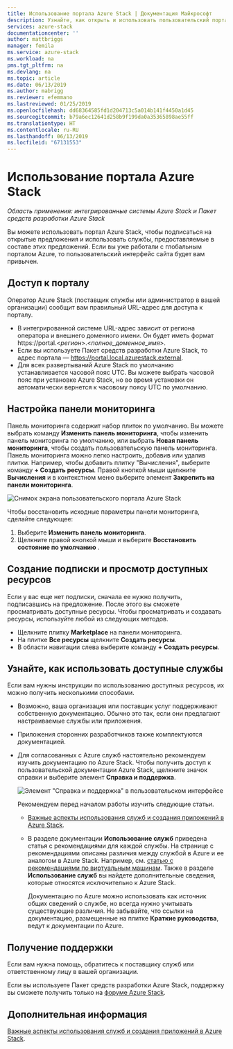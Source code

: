 ```yaml
---
title: Использование портала Azure Stack | Документация Майкрософт
description: Узнайте, как открыть и использовать пользовательский портал Azure Stack.
services: azure-stack
documentationcenter: ''
author: mattbriggs
manager: femila
ms.service: azure-stack
ms.workload: na
pms.tgt_pltfrm: na
ms.devlang: na
ms.topic: article
ms.date: 06/13/2019
ms.author: mabrigg
ms.reviewer: efemmano
ms.lastreviewed: 01/25/2019
ms.openlocfilehash: dd68364585fd1d204713c5a014b141f4450a1d45
ms.sourcegitcommit: b79a6ec12641d258b9f199da0a35365898ae55ff
ms.translationtype: HT
ms.contentlocale: ru-RU
ms.lasthandoff: 06/13/2019
ms.locfileid: "67131553"
---
```

# <a name="use-the-azure-stack-portal"></a>Использование портала Azure Stack

*Область применения: интегрированные системы Azure Stack и Пакет средств разработки Azure Stack*

Вы можете использовать портал Azure Stack, чтобы подписаться на открытые предложения и использовать службы, предоставляемые в составе этих предложений. Если вы уже работали с глобальным порталом Azure, то пользовательский интерфейс сайта будет вам привычен.

## <a name="access-the-portal"></a>Доступ к порталу

Оператор Azure Stack (поставщик службы или администратор в вашей организации) сообщит вам правильный URL-адрес для доступа к порталу.

- В интегрированной системе URL-адрес зависит от региона оператора и внешнего доменного имени. Он будет иметь формат https://portal.&lt;*регион*&gt;.&lt;*полное_доменное_имя*&gt;.
- Если вы используете Пакет средств разработки Azure Stack, то адрес портала — https://portal.local.azurestack.external.
- Для всех развертываний Azure Stack по умолчанию устанавливается часовой пояс UTC. Вы можете выбрать часовой пояс при установке Azure Stack, но во время установки он автоматически вернется к часовому поясу UTC по умолчанию.

## <a name="customize-the-dashboard"></a>Настройка панели мониторинга

Панель мониторинга содержит набор плиток по умолчанию. Вы можете выбрать команду **Изменить панель мониторинга**, чтобы изменить панель мониторинга по умолчанию, или выбрать **Новая панель мониторинга**, чтобы создать пользовательскую панель мониторинга. Панель мониторинга можно легко настроить, добавив или удалив плитки. Например, чтобы добавить плитку "Вычисления", выберите команду **+ Создать ресурсы**. Правой кнопкой мыши щелкните **Вычисления** и в контекстном меню выберите элемент **Закрепить на панели мониторинга**.

![Снимок экрана пользовательского портала Azure Stack](media/azure-stack-use-portal/userportal.png)

Чтобы восстановить исходные параметры панели мониторинга, сделайте следующее:
1.  Выберите **Изменить панель мониторинга**. 
2.  Щелкните правой кнопкой мыши и выберите **Восстановить состояние по умолчанию** .

## <a name="create-subscription-and-browse-available-resources"></a>Создание подписки и просмотр доступных ресурсов

Если у вас еще нет подписки, сначала ее нужно получить, подписавшись на предложение. После этого вы сможете просматривать доступные ресурсы. Чтобы просматривать и создавать ресурсы, используйте любой из следующих методов.

- Щелкните плитку **Marketplace** на панели мониторинга.
- На плитке **Все ресурсы** щелкните **Создать ресурсы**.
- В области навигации слева выберите команду **+ Создать ресурсы**.

## <a name="learn-how-to-use-available-services"></a>Узнайте, как использовать доступные службы

Если вам нужны инструкции по использованию доступных ресурсов, их можно получить несколькими способами.

- Возможно, ваша организация или поставщик услуг поддерживают собственную документацию. Обычно это так, если они предлагают настраиваемые службы или приложения.
- Приложения сторонних разработчиков также комплектуются документацией.
- Для согласованных с Azure служб настоятельно рекомендуем изучить документацию по Azure Stack. Чтобы получить доступ к пользовательской документации Azure Stack, щелкните значок справки и выберите элемент **Справка и поддержка**.

    ![Элемент "Справка и поддержка" в пользовательском интерфейсе](media/azure-stack-use-portal/HelpAndSupport.png)

    Рекомендуем перед началом работы изучить следующие статьи.

    - [ Важные аспекты использования служб и создания приложений в Azure Stack](azure-stack-considerations.md).
    - В разделе документации **Использование служб** приведена статья с рекомендациями для каждой службы. На странице с рекомендациями описаны различия между службой в Azure и ее аналогом в Azure Stack. Например, см. [статью с рекомендациями по виртуальным машинам](azure-stack-vm-considerations.md). Также в разделе **Использование служб** вы найдете дополнительные сведения, которые относятся исключительно к Azure Stack.

      Документацию по Azure можно использовать как источник общих сведений о службе, но всегда нужно учитывать существующие различия. Не забывайте, что ссылки на документацию, размещенные на плитке **Краткие руководства**, ведут к документации по Azure.

## <a name="get-support"></a>Получение поддержки

Если вам нужна помощь, обратитесь к поставщику служб или ответственному лицу в вашей организации.

Если вы используете Пакет средств разработки Azure Stack, поддержку вы сможете получить только на [форуме Azure Stack](https://social.msdn.microsoft.com/Forums/azure/home?forum=azurestack).

## <a name="next-steps"></a>Дополнительная информация

[ Важные аспекты использования служб и создания приложений в Azure Stack](azure-stack-considerations.md).
